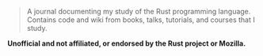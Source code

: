 > A journal documenting my study of the Rust programming language. Contains code and wiki from books, talks, tutorials, and courses that I study.

**Unofficial and not affiliated, or endorsed by the Rust project or Mozilla.**
